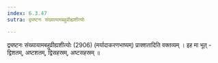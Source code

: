 ```yaml
---
index: 6.3.47
sutra: द्व्यष्टनः संख्यायामबहुव्रीह्यशीत्योः

---
```

 द्व्यष्टनः संख्यायामबहुव्रीह्यशीत्योः (2906) (मर्यादाकरणभाष्यम्) प्राक्शतादिति वक्तव्यम् । इह मा भूत्  -  द्विशतम्, अष्टशतम्, द्विसहस्रम्, अष्टसहस्रम् ॥ 